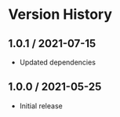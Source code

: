 # Version History

## 1.0.1 / 2021-07-15

- Updated dependencies

## 1.0.0 / 2021-05-25

- Initial release
